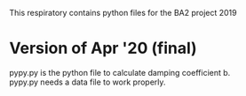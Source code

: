 This respiratory contains python files for the BA2 project 2019
# Version of Apr '20 (final)  
pypy.py is the python file to calculate damping coefficient b.  
pypy.py needs a data file to work properly.  
